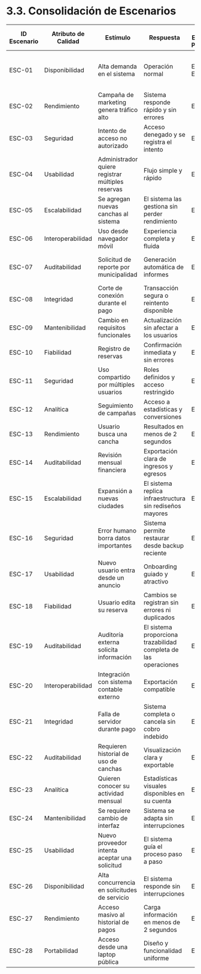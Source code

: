 # 3.3. Consolidación de Escenarios

| ID Escenario | Atributo de Calidad | Estímulo                              | Respuesta                                    | ID Escenario Preliminar | Sustento               | Comentarios                             |
|--------------|---------------------|-------------------------------------|----------------------------------------------|------------------------|-----------------------|----------------------------------------|
| ESC-01       | Disponibilidad      | Alta demanda en el sistema           | Operación normal                             | ESCP-01, ESCP-13        | Repetido              | Fundamental para mantener servicio activo |
| ESC-02       | Rendimiento         | Campaña de marketing genera tráfico alto | Sistema responde rápido y sin errores         | ESCP-02                | Optimiza rendimiento   | Importante para conversiones y marketing |
| ESC-03       | Seguridad           | Intento de acceso no autorizado      | Acceso denegado y se registra el intento    | ESCP-03                | Control de accesos     | Protección de datos sensibles          |
| ESC-04       | Usabilidad          | Administrador quiere registrar múltiples reservas | Flujo simple y rápido                         | ESCP-04                | Mejora de experiencia  | Mejora eficiencia operativa             |
| ESC-05       | Escalabilidad       | Se agregan nuevas canchas al sistema | El sistema las gestiona sin perder rendimiento | ESCP-05                | Apoya crecimiento      | Soporta crecimiento sin degradación    |
| ESC-06       | Interoperabilidad   | Uso desde navegador móvil            | Experiencia completa y fluida                | ESCP-06                | Independencia de plataforma | Fundamental para usuarios móviles     |
| ESC-07       | Auditabilidad       | Solicitud de reporte por municipalidad | Generación automática de informes             | ESCP-08                | Incrementa confianza   | Aumenta la confianza del sector público |
| ESC-08       | Integridad          | Corte de conexión durante el pago   | Transacción segura o reintento disponible    | ESCP-09                | Incrementa confianza   | Evita pérdidas o cobros erróneos       |
| ESC-09       | Mantenibilidad      | Cambio en requisitos funcionales    | Actualización sin afectar a los usuarios     | ESCP-10                | Facilita mantenimiento | Facilita la evolución del producto      |
| ESC-10       | Fiabilidad          | Registro de reservas                 | Confirmación inmediata y sin errores         | ESCP-11                | Incrementa confianza   | Clave para la confianza de propietarios |
| ESC-11       | Seguridad           | Uso compartido por múltiples usuarios | Roles definidos y acceso restringido          | ESCP-12                | Control de accesos     | Control de accesos por rol mejora la seguridad |
| ESC-12       | Analítica           | Seguimiento de campañas             | Acceso a estadísticas y conversiones         | ESCP-14                | Mejora de experiencia  | Soporta decisiones de marketing         |
| ESC-13       | Rendimiento         | Usuario busca una cancha            | Resultados en menos de 2 segundos             | ESCP-15                | Optimiza rendimiento   | Mejora experiencia de usuario           |
| ESC-14       | Auditabilidad       | Revisión mensual financiera         | Exportación clara de ingresos y egresos      | ESCP-16                | Incrementa confianza   | Soporte a la gestión contable del CFO  |
| ESC-15       | Escalabilidad       | Expansión a nuevas ciudades         | El sistema replica infraestructura sin rediseños mayores | ESCP-17                | Apoya crecimiento      | Apoya el crecimiento estratégico        |
| ESC-16       | Seguridad           | Error humano borra datos importantes | Sistema permite restaurar desde backup reciente | ESCP-18                | Incrementa confianza   | Reduce riesgos operativos               |
| ESC-17       | Usabilidad          | Nuevo usuario entra desde un anuncio | Onboarding guiado y atractivo                 | ESCP-19                | Mejora de experiencia  | Aumenta tasa de conversión               |
| ESC-18       | Fiabilidad          | Usuario edita su reserva            | Cambios se registran sin errores ni duplicados | ESCP-20                | Incrementa confianza   | Mejora la percepción de control y calidad |
| ESC-19       | Auditabilidad       | Auditoría externa solicita información | El sistema proporciona trazabilidad completa de las operaciones | ESCP-21                | Incrementa confianza   | Mejora transparencia                    |
| ESC-20       | Interoperabilidad   | Integración con sistema contable externo | Exportación compatible                        | ESCP-27                | Independencia de plataforma | Facilita conexión con otros sistemas   |
| ESC-21       | Integridad          | Falla de servidor durante pago      | Sistema completa o cancela sin cobro indebido | ESCP-22                | Incrementa confianza   | Minimiza conflictos con clientes        |
| ESC-22       | Auditabilidad       | Requieren historial de uso de canchas | Visualización clara y exportable             | ESCP-23                | Incrementa confianza   | Apoya el control interno                 |
| ESC-23       | Analítica           | Quieren conocer su actividad mensual | Estadísticas visuales disponibles en su cuenta | ESCP-24                | Mejora de experiencia  | Incentiva uso recurrente                 |
| ESC-24       | Mantenibilidad      | Se requiere cambio de interfaz      | Sistema se adapta sin interrupciones          | ESCP-25                | Facilita mantenimiento | Reduce impacto del rediseño             |
| ESC-25       | Usabilidad          | Nuevo proveedor intenta aceptar una solicitud | El sistema guía el proceso paso a paso        | ESCP-26                | Mejora de experiencia  | Mejora la adopción entre proveedores    |
| ESC-26       | Disponibilidad      | Alta concurrencia en solicitudes de servicio | El sistema responde sin interrupciones         | ESCP-29                | Repetido              | Requiere arquitectura resiliente        |
| ESC-27       | Rendimiento         | Acceso masivo al historial de pagos | Carga información en menos de 2 segundos      | ESCP-28                | Optimiza rendimiento   | Mantiene fluidez en consultas            |
| ESC-28       | Portabilidad        | Acceso desde una laptop pública     | Diseño y funcionalidad uniforme                | ESCP-30                | Independencia de plataforma | Asegura consistencia entre dispositivos |


